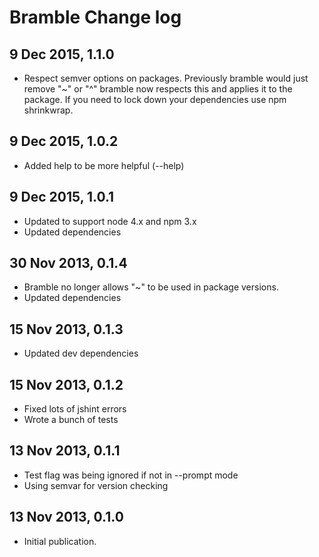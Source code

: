 # Bramble Change log

## 9 Dec 2015, 1.1.0

* Respect semver options on packages. Previously bramble would just remove "~" or "^" bramble now respects this and applies it to the package. If you need to lock down your dependencies use npm shrinkwrap.

## 9 Dec 2015, 1.0.2

* Added help to be more helpful (--help)

## 9 Dec 2015, 1.0.1

* Updated to support node 4.x and npm 3.x
* Updated dependencies

## 30 Nov 2013, 0.1.4

* Bramble no longer allows "~" to be used in package versions.
* Updated dependencies

## 15 Nov 2013, 0.1.3

* Updated dev dependencies

## 15 Nov 2013, 0.1.2

* Fixed lots of jshint errors
* Wrote a bunch of tests

## 13 Nov 2013, 0.1.1

* Test flag was being ignored if not in --prompt mode
* Using semvar for version checking

## 13 Nov 2013, 0.1.0

* Initial publication.
